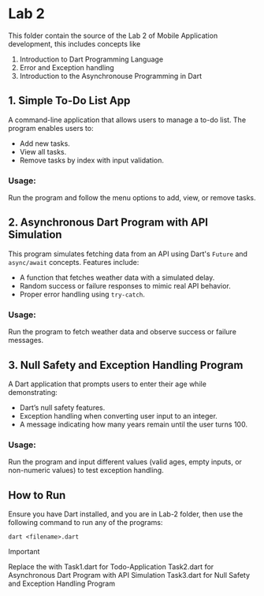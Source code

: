 # Lab 2

This folder contain the source of the Lab 2 of Mobile Application development, this includes concepts like

1. Introduction to Dart Programming Language
2. Error and Exception handling
3. Introduction to the Asynchronouse Programming in Dart

## 1. Simple To-Do List App

A command-line application that allows users to manage a to-do list. The program enables users to:

- Add new tasks.
- View all tasks.
- Remove tasks by index with input validation.

### Usage:

Run the program and follow the menu options to add, view, or remove tasks.

## 2. Asynchronous Dart Program with API Simulation

This program simulates fetching data from an API using Dart's `Future` and `async/await` concepts. Features include:

- A function that fetches weather data with a simulated delay.
- Random success or failure responses to mimic real API behavior.
- Proper error handling using `try-catch`.

### Usage:

Run the program to fetch weather data and observe success or failure messages.

## 3. Null Safety and Exception Handling Program

A Dart application that prompts users to enter their age while demonstrating:

- Dart’s null safety features.
- Exception handling when converting user input to an integer.
- A message indicating how many years remain until the user turns 100.

### Usage:

Run the program and input different values (valid ages, empty inputs, or non-numeric values) to test exception handling.

## How to Run

Ensure you have Dart installed, and you are in Lab-2 folder, then use the following command to run any of the programs:

```
dart <filename>.dart
```

> [!IMPORTANT]  
> Replace the <filename> with Task1.dart for Todo-Application
> Task2.dart for Asynchronous Dart Program with API Simulation
> Task3.dart for Null Safety and Exception Handling Program
